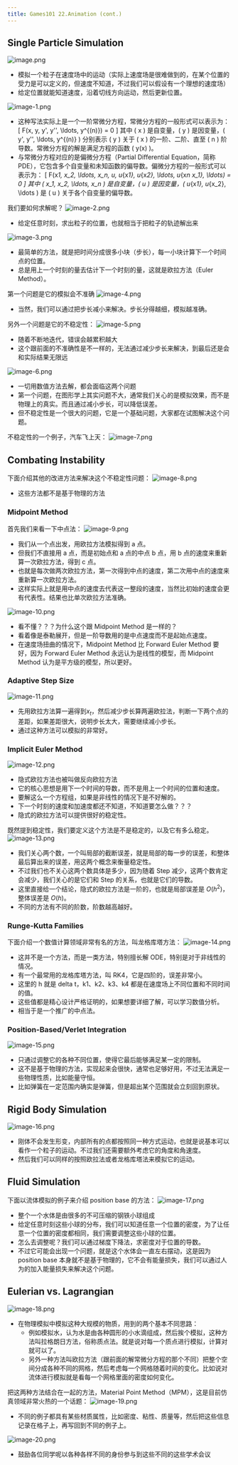 ```yaml
---
title: Games101 22.Animation (cont.)
---
```


## Single Particle Simulation

![image.png](/images/Pub_Note_Games101_22/image.png)

- 模拟一个粒子在速度场中的运动（实际上速度场是很难做到的，在某个位置的受力是可以定义的，但速度不知道，不过我们可以假设有一个理想的速度场）
- 给定位置就能知道速度，沿着切线方向运动，然后更新位置。

![image-1.png](/images/Pub_Note_Games101_22/image-1.png)

- 这种写法实际上是一个一阶常微分方程，常微分方程的一般形式可以表示为：
  \[ F(x, y, y', y'', \ldots, y^{(n)}) = 0 \]
  其中 \( x \) 是自变量，\( y \) 是因变量，\( y', y'', \ldots, y^{(n)} \) 分别表示 \( y \) 关于 \( x \) 的一阶、二阶、直至 \( n \) 阶导数。常微分方程的解是满足方程的函数 \( y(x) \)。
- 与常微分方程对应的是偏微分方程（Partial Differential Equation，简称 PDE），它包含多个自变量和未知函数的偏导数。偏微分方程的一般形式可以表示为：
  \[ F(x*1, x_2, \ldots, x_n, u, u*{x*1}, u*{x*2}, \ldots, u*{x*n x_1}, \ldots) = 0 \]
  其中 \( x_1, x_2, \ldots, x_n \) 是自变量，\( u \) 是因变量，\( u*{x*1}, u*{x_2}, \ldots \) 是 \( u \) 关于各个自变量的偏导数。

我们要如何求解呢？
![image-2.png](/images/Pub_Note_Games101_22/image-2.png)

- 给定任意时刻，求出粒子的位置，也就相当于把粒子的轨迹解出来

![image-3.png](/images/Pub_Note_Games101_22/image-3.png)

- 最简单的方法，就是把时间分成很多小块（步长），每一小块计算下一个时间点的位置。
- 总是用上一个时刻的量去估计下一个时刻的量，这就是欧拉方法（Euler Method）。

第一个问题是它的模拟会不准确
![image-4.png](/images/Pub_Note_Games101_22/image-4.png)

- 当然，我们可以通过把步长减小来解决。步长分得越细，模拟越准确。

另外一个问题是它的不稳定性：
![image-5.png](/images/Pub_Note_Games101_22/image-5.png)

- 随着不断地迭代，错误会越累积越大
- 这个跟前面的不准确性是不一样的，无法通过减少步长来解决，到最后还是会和实际结果无限远

![image-6.png](/images/Pub_Note_Games101_22/image-6.png)

- 一切用数值方法去解，都会面临这两个问题
- 第一个问题，在图形学上其实问题不大，通常我们关心的是模拟效果，而不是物理上的真实。而且通过减小步长，可以降低误差。
- 但不稳定性是一个很大的问题，它是一个基础问题，大家都在试图解决这个问题。

不稳定性的一个例子，汽车飞上天：
![image-7.png](/images/Pub_Note_Games101_22/image-7.png)

## Combating Instability

下面介绍其他的改进方法来解决这个不稳定性问题：
![image-8.png](/images/Pub_Note_Games101_22/image-8.png)

- 这些方法都不是基于物理的方法

### Midpoint Method

首先我们来看一下中点法：
![image-9.png](/images/Pub_Note_Games101_22/image-9.png)

- 我们从一个点出发，用欧拉方法模拟得到 a 点。
- 但我们不直接用 a 点，而是初始点和 a 点的中点 b 点，用 b 点的速度来重新算一次欧拉方法，得到 c 点。
- 也就是每次做两次欧拉方法，第一次得到中点的速度，第二次用中点的速度来重新算一次欧拉方法。
- 这样实际上就是用中点的速度去代表这一整段的速度，当然比初始的速度会更有代表性。结果也比单次欧拉方法准确。

![image-10.png](/images/Pub_Note_Games101_22/image-10.png)

- 看不懂？？？为什么这个跟 Midpoint Method 是一样的？
- 看着像是泰勒展开，但是一阶导数用的是中点速度而不是起始点速度。
- 在速度场扭曲的情况下，Midpoint Method 比 Forward Euler Method 要好，因为 Forward Euler Method 永远认为是线性的模型，而 Midpoint Method 认为是平方级的模型，所以更好。

### Adaptive Step Size

![image-11.png](/images/Pub_Note_Games101_22/image-11.png)

- 先用欧拉方法算一遍得到$x_t$，然后减少步长算两遍欧拉法，判断一下两个点的差距，如果差距很大，说明步长太大，需要继续减小步长。
- 通过这种方法可以模拟的非常好。

### Implicit Euler Method

![image-12.png](/images/Pub_Note_Games101_22/image-12.png)

- 隐式欧拉方法也被叫做反向欧拉方法
- 它的核心思想是用下一个时间的导数，而不是用上一个时间的位置和速度。
- 要解这么一个方程组，如果是非线性的情况下是不好解的。
- 下一个时刻的速度和加速度都还不知道，不知道要怎么做？？？
- 隐式的欧拉方法可以提供很好的稳定性。

既然提到稳定性，我们要定义这个方法是不是稳定的，以及它有多么稳定。
![image-13.png](/images/Pub_Note_Games101_22/image-13.png)

- 我们关心两个数，一个叫局部的截断误差，就是局部的每一步的误差，和整体最后算出来的误差，用这两个概念来衡量稳定性。
- 不过我们也不关心这两个数具体是多少，因为随着 Step 减少，这两个数肯定会减少，我们关心的是它们和 Step 的关系，也就是它们的导数。
- 这里直接给一个结论，隐式的欧拉方法是一阶的，也就是局部误差是 $O(h^2)$，整体误差是 $O(h)$。
- 不同的方法有不同的阶数，阶数越高越好。

### Runge-Kutta Families

下面介绍一个数值计算领域非常有名的方法，叫龙格库塔方法：
![image-14.png](/images/Pub_Note_Games101_22/image-14.png)

- 这并不是一个方法，而是一类方法，特别擅长解 ODE，特别是对于非线性的情况。
- 有一个最常用的龙格库塔方法，叫 RK4，它是四阶的，误差非常小。
- 这里的 h 就是 delta t，k1、k2、k3、k4 都是在速度场上不同位置和不同时间的值。
- 这些值都是精心设计严格证明的，如果想要详细了解，可以学习数值分析。
- 相当于是一个推广的中点法。

### Position-Based/Verlet Integration

![image-15.png](/images/Pub_Note_Games101_22/image-15.png)

- 只通过调整它的各种不同位置，使得它最后能够满足某一定的限制。
- 这不是基于物理的方法，实现起来会很快，通常也足够好用，不过无法满足一些物理性质，比如能量守恒。
- 比如弹簧在一定范围内确实是弹簧，但是超出某个范围就会立刻回到原状。

## Rigid Body Simulation

![image-16.png](/images/Pub_Note_Games101_22/image-16.png)

- 刚体不会发生形变，内部所有的点都按照同一种方式运动，也就是说基本可以看作一个粒子的运动。不过我们还需要额外考虑它的角度和角速度。
- 然后我们可以同样的按照欧拉法或者龙格库塔法来模拟它的运动。

## Fluid Simulation

下面以流体模拟的例子来介绍 position base 的方法：
![image-17.png](/images/Pub_Note_Games101_22/image-17.png)

- 整个一个水体是由很多的不可压缩的钢铁小球组成
- 给定任意时刻这些小球的分布，我们可以知道任意一个位置的密度，为了让任意一个位置的密度都相同，我们需要调整这些小球的位置。
- 怎么去调整呢？我们可以通过梯度下降法，求密度对于位置的导数。
- 不过它可能会出现一个问题，就是这个水体会一直左右摆动，这是因为 position base 本身就不是基于物理的，它不会有能量损失，我们可以通过人为的加入能量损失来解决这个问题。

## Eulerian vs. Lagrangian

![image-18.png](/images/Pub_Note_Games101_22/image-18.png)

- 在物理模拟中模拟这种大规模的物质，用到的两个基本不同思路：
  - 例如模拟水，认为水是由各种圆形的小水滴组成，然后挨个模拟，这种方法叫拉格朗日方法，俗称质点法。就是说对每一个质点进行模拟，计算对就可以了。
  - 另外一种方法叫欧拉方法（跟前面的解常微分方程的那个不同）把整个空间分成各种不同的网格，然后考虑每一个网格随着时间的变化。比如说对流体进行模拟就是看每一个网格里面的密度如何变化。

把这两种方法结合在一起的方法，Material Point Method（MPM），这是目前仿真领域非常火热的一个话题：
![image-19.png](/images/Pub_Note_Games101_22/image-19.png)

- 不同的例子都具有某些材质属性，比如密度、粘性、质量等，然后把这些信息记录在格子上，再写回到不同的例子上。

![image-20.png](/images/Pub_Note_Games101_22/image-20.png)

- 鼓励各位同学呢以各种各样不同的身份参与到这些不同的这些学术会议
